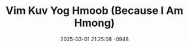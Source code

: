 ---
layout: movie-video-data
date: 2025-03-01 21:25:08 -0948
categories: movie

# Site Attributes
title: "Vim Kuv Yog Hmoob (Because I Am Hmong)"
permalink: "/movie/Vim_Kuv_Yog_Hmoob_(Because_I_Am_Hmong)"

# Movie Attributes
synopsis: "Zaj dab neeg 'Vim Kuv Yog Hmoob' muaj tiag thiab tswmsim dhau los lawm nyob rau suav teb txog ib tus tub hmoob thiab ib tus ntxhais suav. Niam Txiv suav tsis pub lawv tus ntxhais tham tub hmoob yeeb vim suav saib hmoob yog ib haiv neeg tsis zoo thiab poob qis. Yog li niam txiv suav thiaj txwv txiav tsis pub lawv tus ntxhais tham tub suav xwb, tabsis tus ntxhais suav nyiam tub hmoob lawm, tsis nyiam tus tub suav tus nws niam thiab txiv xaiv rau, thiaj li chiv muaj teeb meem txoj qhov sib txeeb, sib ntaus thiab sib tua ntawm txoj kev hlub. "
producer: "Tij Kub Team, Liaj Dawb Entertainment"
director: "XibFawv Yaaj Kub"
writer: "XibFwv Yaaj Kub"
video_link: ""
genre: "Historical Action"
year: "2001"
release_type: "DVD"
storage: "Center for Hmong Studies"
thumbnail: "/assets/images/movie_thumbnails/Vim Kuv Yog Hmoob (Because I Am Hmong).jpeg"
publishing_company: "Liaj Dawb Home Entertainment"

# Sequels + Parts
base_movie: ""
total_parts: 
sequel: ""

# Movie Cast
cast:
- name: "Txhaj Hawj"
- name: "Maiv Lij"
- name: "Kaum Vaj"
---